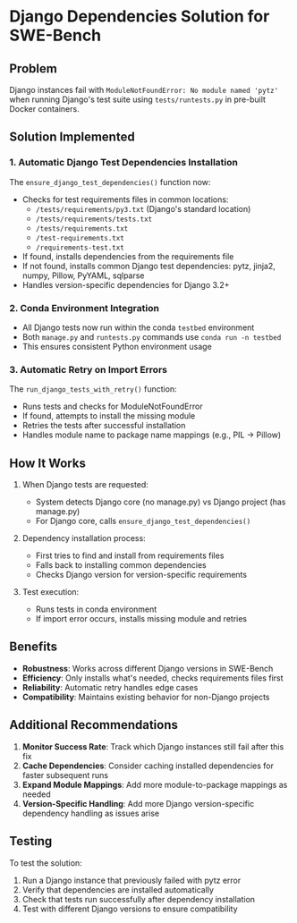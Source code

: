 # Django Dependencies Solution for SWE-Bench

## Problem
Django instances fail with `ModuleNotFoundError: No module named 'pytz'` when running Django's test suite using `tests/runtests.py` in pre-built Docker containers.

## Solution Implemented

### 1. Automatic Django Test Dependencies Installation
The `ensure_django_test_dependencies()` function now:
- Checks for test requirements files in common locations:
  - `/tests/requirements/py3.txt` (Django's standard location)
  - `/tests/requirements/tests.txt`
  - `/tests/requirements.txt`
  - `/test-requirements.txt`
  - `/requirements-test.txt`
- If found, installs dependencies from the requirements file
- If not found, installs common Django test dependencies: pytz, jinja2, numpy, Pillow, PyYAML, sqlparse
- Handles version-specific dependencies for Django 3.2+

### 2. Conda Environment Integration
- All Django tests now run within the conda `testbed` environment
- Both `manage.py` and `runtests.py` commands use `conda run -n testbed`
- This ensures consistent Python environment usage

### 3. Automatic Retry on Import Errors
The `run_django_tests_with_retry()` function:
- Runs tests and checks for ModuleNotFoundError
- If found, attempts to install the missing module
- Retries the tests after successful installation
- Handles module name to package name mappings (e.g., PIL → Pillow)

## How It Works

1. When Django tests are requested:
   - System detects Django core (no manage.py) vs Django project (has manage.py)
   - For Django core, calls `ensure_django_test_dependencies()`

2. Dependency installation process:
   - First tries to find and install from requirements files
   - Falls back to installing common dependencies
   - Checks Django version for version-specific requirements

3. Test execution:
   - Runs tests in conda environment
   - If import error occurs, installs missing module and retries

## Benefits

- **Robustness**: Works across different Django versions in SWE-Bench
- **Efficiency**: Only installs what's needed, checks requirements files first
- **Reliability**: Automatic retry handles edge cases
- **Compatibility**: Maintains existing behavior for non-Django projects

## Additional Recommendations

1. **Monitor Success Rate**: Track which Django instances still fail after this fix
2. **Cache Dependencies**: Consider caching installed dependencies for faster subsequent runs
3. **Expand Module Mappings**: Add more module-to-package mappings as needed
4. **Version-Specific Handling**: Add more Django version-specific dependency handling as issues arise

## Testing

To test the solution:
1. Run a Django instance that previously failed with pytz error
2. Verify that dependencies are installed automatically
3. Check that tests run successfully after dependency installation
4. Test with different Django versions to ensure compatibility
